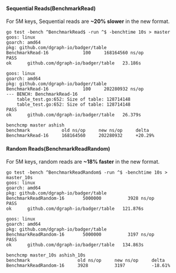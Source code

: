 #### Sequential Reads(BenchmarkRead)
For 5M keys, Sequential reads are **~20% slower** in the new format.
```
go test -bench ^BenchmarkRead$ -run ^$ -benchtime 10s > master
goos: linux
goarch: amd64
pkg: github.com/dgraph-io/badger/table
BenchmarkRead-16    	     100	 168164560 ns/op
PASS
ok  	github.com/dgraph-io/badger/table	23.186s
```
```
goos: linux
goarch: amd64
pkg: github.com/dgraph-io/badger/table
BenchmarkRead-16    	     100	 202280932 ns/op
--- BENCH: BenchmarkRead-16
    table_test.go:652: Size of table: 128714148
    table_test.go:652: Size of table: 128714148
PASS
ok  	github.com/dgraph-io/badger/table	26.379s
```
```
benchcmp master ashish
benchmark            old ns/op     new ns/op     delta
BenchmarkRead-16     168164560     202280932     +20.29%
```

#### Random Reads(BenchmarkReadRandom)
For 5M keys, random reads are **~18% faster** in the new format.
```
go test -bench ^BenchmarkReadRandom$ -run ^$ -benchtime 10s > master_10s
goos: linux
goarch: amd64
pkg: github.com/dgraph-io/badger/table
BenchmarkReadRandom-16    	 5000000	      3928 ns/op
PASS
ok  	github.com/dgraph-io/badger/table	121.876s
```
```
goos: linux
goarch: amd64
pkg: github.com/dgraph-io/badger/table
BenchmarkReadRandom-16    	 5000000	      3197 ns/op
PASS
ok  	github.com/dgraph-io/badger/table	134.863s
```
```
benchcmp master_10s ashish_10s 
benchmark                  old ns/op     new ns/op     delta
BenchmarkReadRandom-16     3928          3197          -18.61%
```